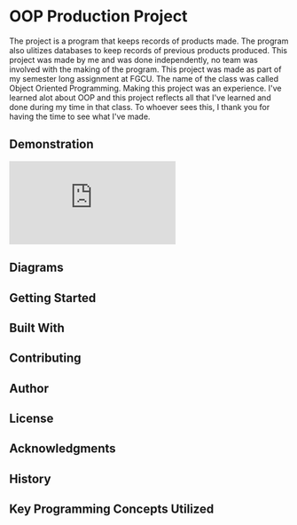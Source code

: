 # OOP Production Project
The project is a program that keeps records of products made. The program also ulitizes databases to keep records of previous products produced.
This project was made by me and was done independently, no team was involved with the making of the program.
This project was made as part of my semester long assignment at FGCU. The name of the class was called Object Oriented Programming.
Making this project was an experience. I've learned alot about OOP and this project reflects all that I've learned and done during my time
in that class. To whoever sees this, I thank you for having the time to see what I've made.

## Demonstration
![JavaDocs](https://bsantiago25.github.io/OOPProduction/javadocs/index.html)

## Diagrams


## Getting Started


## Built With


## Contributing


## Author


## License


## Acknowledgments


## History


## Key Programming Concepts Utilized
